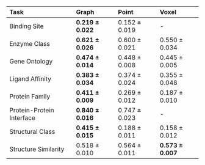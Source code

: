 | Task                      | Graph                 | Point             | Voxel                 |
|:--------------------------|:----------------------|:------------------|:----------------------|
| Binding Site              | **0.219 $\pm$ 0.022** | 0.152 $\pm$ 0.019 | -         |
| Enzyme Class              | **0.621 $\pm$ 0.026** | 0.600 $\pm$ 0.021 | 0.550 $\pm$ 0.034     |
| Gene Ontology             | **0.474 $\pm$ 0.014** | 0.448 $\pm$ 0.008 | 0.445 $\pm$ 0.005     |
| Ligand Affinity           | **0.383 $\pm$ 0.034** | 0.374 $\pm$ 0.024 | 0.355 $\pm$ 0.048     |
| Protein Family            | **0.411 $\pm$ 0.009** | 0.269 $\pm$ 0.012 | 0.187 $\pm$ 0.010     |
| Protein-Protein Interface | **0.840 $\pm$ 0.016** | 0.747 $\pm$ 0.023 | -         |
| Structural Class          | **0.415 $\pm$ 0.015** | 0.188 $\pm$ 0.011 | 0.158 $\pm$ 0.012     |
| Structure Similarity      | 0.518 $\pm$ 0.010     | 0.564 $\pm$ 0.011 | **0.573 $\pm$ 0.007** |